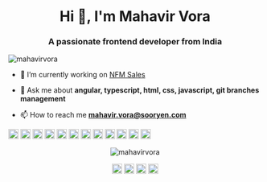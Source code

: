 <h1 align="center">Hi 👋, I'm Mahavir Vora</h1>
<h3 align="center">A passionate frontend developer from India</h3>

<p align="left"> <img src="https://komarev.com/ghpvc/?username=mahavirvora" alt="mahavirvora" /> </p>

- 🔭 I’m currently working on [NFM Sales](https://www.nfm.com/)

- 💬 Ask me about **angular, typescript, html, css, javascript, git branches management**

- 📫 How to reach me **mahavir.vora@sooryen.com**

<p align="left"><img src="https://devicons.github.io/devicon/devicon.git/icons/angularjs/angularjs-original.svg" alt="angularjs" width="20" height="20"/> <img src="https://devicons.github.io/devicon/devicon.git/icons/bootstrap/bootstrap-plain.svg" alt="bootstrap" width="20" height="20"/> <img src="https://devicons.github.io/devicon/devicon.git/icons/css3/css3-original-wordmark.svg" alt="css3" width="20" height="20"/> <img src="https://devicons.github.io/devicon/devicon.git/icons/html5/html5-original-wordmark.svg" alt="html5" width="20" height="20"/> <img src="https://devicons.github.io/devicon/devicon.git/icons/javascript/javascript-original.svg" alt="javascript" width="20" height="20"/> <img src="https://devicons.github.io/devicon/devicon.git/icons/typescript/typescript-original.svg" alt="typescript" width="20" height="20"/> <img src="https://devicons.github.io/devicon/devicon.git/icons/mysql/mysql-original-wordmark.svg" alt="mysql" width="20" height="20"/> <img src="https://devicons.github.io/devicon/devicon.git/icons/php/php-original.svg" alt="php" width="20" height="20"/> <img src="https://devicons.github.io/devicon/devicon.git/icons/sass/sass-original.svg" alt="sass" width="20" height="20"/> <img src="https://devicons.github.io/devicon/devicon.git/icons/nodejs/nodejs-original-wordmark.svg" alt="nodejs" width="20" height="20"/> <img src="https://devicons.github.io/devicon/devicon.git/icons/linux/linux-original.svg" alt="linux" width="20" height="20"/> <img src="https://devicons.github.io/devicon/devicon.git/icons/webpack/webpack-original.svg" alt="webpack" width="20" height="20"/></p><p align="center"> <img src="https://github-readme-stats.vercel.app/api?username=mahavirvora&show_icons=true" alt="mahavirvora" /> </p>

<p align="center">
<a href="https://twitter.com/moxu13" target="blank"><img align="center" src="https://cdn.jsdelivr.net/npm/simple-icons@3.0.1/icons/twitter.svg" alt="moxu13" height="20" width="20" /></a>
<a href="https://linkedin.com/in/mahavir-vora" target="blank"><img align="center" src="https://cdn.jsdelivr.net/npm/simple-icons@3.0.1/icons/linkedin.svg" alt="mahavir-vora" height="20" width="20" /></a>
<a href="https://fb.com/mjv13" target="blank"><img align="center" src="https://cdn.jsdelivr.net/npm/simple-icons@3.0.1/icons/facebook.svg" alt="mjv13" height="20" width="20" /></a>
<a href="https://instagram.com/mahavir.vora" target="blank"><img align="center" src="https://cdn.jsdelivr.net/npm/simple-icons@3.0.1/icons/instagram.svg" alt="mahavir.vora" height="20" width="20" /></a>
</p>
